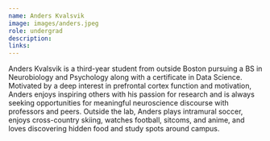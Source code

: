 ```yaml
---
name: Anders Kvalsvik
image: images/anders.jpeg
role: undergrad
description:
links:
---
```


Anders Kvalsvik is a third-year student from outside Boston pursuing a BS in
Neurobiology and Psychology along with a certificate in Data Science. Motivated by a deep
interest in prefrontal cortex function and motivation, Anders enjoys inspiring others with his passion for research and is always seeking opportunities for meaningful neuroscience discourse with professors and peers. Outside the lab, Anders plays intramural soccer, enjoys cross-country skiing, watches football, sitcoms, and anime, and loves discovering hidden food and study spots around campus.
